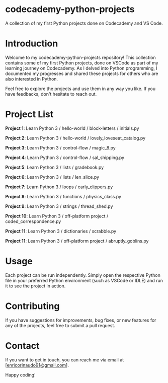 # codecademy-python-projects
A collection of my first Python projects done on Codecademy and VS Code.

# Introduction
Welcome to my codecademy-python-projects repository! This collection contains some of my first Python projects, done on VSCode as part of my learning journey on Codecademy. As I delved into Python programming, I documented my progresses and shared these projects for others who are also interested in Python.

Feel free to explore the projects and use them in any way you like. If you have feedbacks, don't hesitate to reach out.

# Project List
**Project 1**: Learn Python 3 / hello-world / block-letters / initials.py

**Project 2**: Learn Python 3 / hello-world / lovely_loveseat_catalog.py

**Project 3**: Learn Python 3 / control-flow / magic_8.py

**Project 4**: Learn Python 3 / control-flow / sal_shipping.py

**Project 5**: Learn Python 3 / lists / gradebook.py

**Project 6**: Learn Python 3 / lists / len_slice.py

**Project 7**: Learn Python 3 / loops / carly_clippers.py

**Project 8**: Learn Python 3 / functions / physics_class.py

**Project 9**: Learn Python 3 / strings / thread_shed.py

**Project 10**: Learn Python 3 / off-platform project / coded_correspondence.py

**Project 11**: Learn Python 3 / dictionaries / scrabble.py

**Project 11**: Learn Python 3 / off-platform project / abruptly_goblins.py

# Usage
Each project can be run independently. Simply open the respective Python file in your preferred Python environment (such as VSCode or IDLE) and run it to see the project in action.

# Contributing
If you have suggestions for improvements, bug fixes, or new features for any of the projects, feel free to submit a pull request.

# Contact
If you want to get in touch, you can reach me via email at [enricorinaudo91@gmail.com].

Happy coding!
